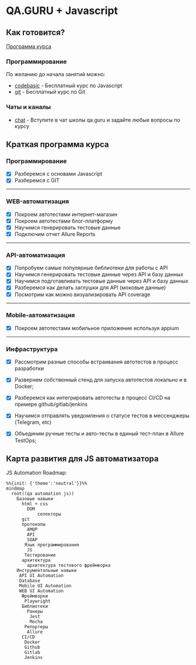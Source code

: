 # QA.GURU + Javascript

## Как готовится?
[Программа курса][program]

### Программирование
По желанию до начала занятий можно: 
- [codebasic] - Бесплатный курс по Javascript
- [git] - Бесплатный курс по Git

### Чаты и каналы
 - [chat] - Вступите в чат школы qa.guru и задайте любые вопросы по курсу

## Краткая программа курса
### Программирование
- [x] Разберемся с основами Javascript
- [x] Разберемся с GIT
---
### WEB-автоматизация
- [x] Покроем автотестами интернет-магазин
- [x] Покроем автотестами блог-платформу
- [x] Научимся генерировать тестовые данные
- [x] Подключим отчет Allure Reports
---
### API-автоматизация
- [x] Попробуем самые популярные библиотеки для работы с API
- [x] Научимся генерировать тестовые данные через API и базу данных
- [x] Научимся подготавливать тестовые данные через API и базу данных
- [x] Разберемся как делать заглушки для API (моковые данные)
- [x] Посмотрим как можно визуализировать API coverage
---
### Mobile-автоматизация
- [x] Покроем автотестами мобильное приложение используя appium
---
### Инфраструктура
- [x] Рассмотрим разные способы встраивания автотестов в процесс разработки
- [x] Развернем собственный стенд для запуска автотестов локально и в Docker;
- [x] Разберемcя как интегрировать автотесты в процесс CI/CD на примере github/gitlab/jenkins
- [x] Научимся отправлять уведомления о статусе тестов в мессенджеры (Telegram, etc)
- [x] Объединим ручные тесты и авто-тесты в единый тест-план в Allure TestOps;




## Карта развития для JS автоматизатора
JS Automation Roadmap:

```mermaid
%%{init: {'theme':'neutral'}}%%
mindmap
  root((qa automation js))
    Базовые навыки
      html + css
        DOM
            селекторы
      git
      протоколы
        AMQP
        API
        SOAP
       Язык программирования
        JS 
       Тестирование
      архитектура
        архитектура тестового фреймворка
    Инструментальные навыки
     API UI Automation
     Database
     Mobile UI Automation
     WEB UI Automation
      Фреймворки
       Playwright
      Библиотеки
        Ранеры
         Jest
         Mocha
       Репортеры
        Allure
      CI/CD
       Docker
       Github
       Gitlab
       Jenkins
```


[//]: # (These are reference links used in the body of this note and get stripped out when the markdown processor does its job. There is no need to format nicely because it shouldn't be seen. Thanks SO - http://stackoverflow.com/questions/4823468/store-comments-in-markdown-syntax)

[chat]: https://t.me/qa_guru_chat
[codebasic]: <https://code-basics.com/ru/languages/javascript>
[git]:  https://ru.hexlet.io/courses/intro_to_git
[program]:  educationProgram.md